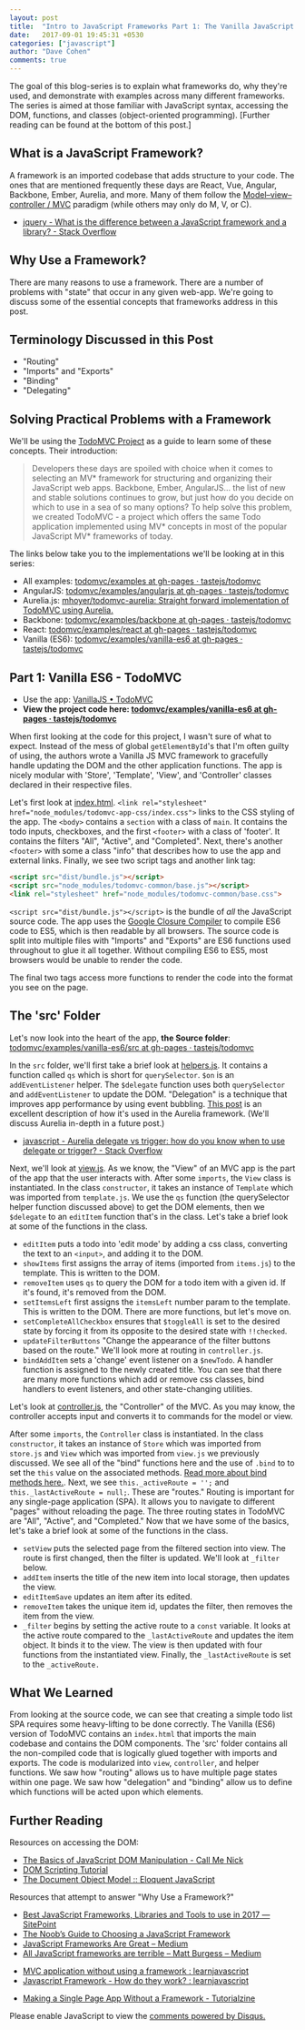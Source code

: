 ```yaml
---
layout: post
title:  "Intro to JavaScript Frameworks Part 1: The Vanilla JavaScript Version of TodoMVC"
date:   2017-09-01 19:45:31 +0530
categories: ["javascript"]
author: "Dave Cohen"
comments: true
---
```


The goal of this blog-series is to explain what frameworks do, why they're used, and demonstrate with examples across many different frameworks. The series is aimed at those familiar with JavaScript syntax, accessing the DOM, functions, and classes (object-oriented programming). [Further reading can be found at the bottom of this post.]

## What is a JavaScript Framework?
A framework is an imported codebase that adds structure to your code. The ones that are mentioned frequently these days are React, Vue, Angular, Backbone, Ember, Aurelia, and more. Many of them follow the [Model–view–controller / MVC](https://en.wikipedia.org/wiki/Model%E2%80%93view%E2%80%93controller) paradigm (while others may only do M, V, or C).
- [jquery - What is the difference between a JavaScript framework and a library? - Stack Overflow](https://stackoverflow.com/questions/11576018/what-is-the-difference-between-a-javascript-framework-and-a-library)

## Why Use a Framework?
There are many reasons to use a framework. There are a number of problems with "state" that occur in any given web-app. We're going to discuss some of the essential concepts that frameworks address in this post. 

## Terminology Discussed in this Post
- "Routing"
- "Imports" and "Exports"
- "Binding"
- "Delegating"

## Solving Practical Problems with a Framework
We'll be using the [TodoMVC Project](https://todomvc.com) as a guide to learn some of these concepts. Their introduction:
> Developers these days are spoiled with choice when it comes to selecting an MV* framework for structuring and organizing their JavaScript web apps.
> Backbone, Ember, AngularJS… the list of new and stable solutions continues to grow, but just how do you decide on which to use in a sea of so many options?
> To help solve this problem, we created TodoMVC - a project which offers the same Todo application implemented using MV* concepts in most of the popular JavaScript MV* frameworks of today.

The links below take you to the implementations we'll be looking at in this series:
* All examples: [todomvc/examples at gh-pages · tastejs/todomvc](https://github.com/tastejs/todomvc/tree/gh-pages/examples)
* AngularJS: [todomvc/examples/angularjs at gh-pages · tastejs/todomvc](https://github.com/tastejs/todomvc/tree/gh-pages/examples/angularjs)
* Aurelia.js: [mhoyer/todomvc-aurelia: Straight forward implementation of TodoMVC using Aurelia.](https://github.com/mhoyer/todomvc-aurelia)
* Backbone: [todomvc/examples/backbone at gh-pages · tastejs/todomvc](https://github.com/tastejs/todomvc/tree/gh-pages/examples/backbone)
* React: [todomvc/examples/react at gh-pages · tastejs/todomvc](https://github.com/tastejs/todomvc/tree/gh-pages/examples/react)
* Vanilla (ES6): [todomvc/examples/vanilla-es6 at gh-pages · tastejs/todomvc](https://github.com/tastejs/todomvc/tree/gh-pages/examples/vanilla-es6)

## Part 1: Vanilla ES6 - TodoMVC
* Use the app: [VanillaJS • TodoMVC](http://todomvc.com/examples/vanillajs/#/)
* **View the project code here: [todomvc/examples/vanilla-es6 at gh-pages · tastejs/todomvc](https://github.com/tastejs/todomvc/tree/gh-pages/examples/vanilla-es6)**

When first looking at the code for this project, I wasn't sure of what to expect. Instead of the mess of global `getElementById`'s that I'm often guilty of using, the authors wrote a Vanilla JS MVC framework to gracefully handle updating the DOM and the other application functions. The app is nicely modular with 'Store', 'Template', 'View', and 'Controller' classes declared in their respective files. 

Let's first look at [index.html](https://github.com/tastejs/todomvc/blob/gh-pages/examples/vanilla-es6/index.html). `<link rel="stylesheet" href="node_modules/todomvc-app-css/index.css">` links to the CSS styling of the app. The `<body>` contains a `section` with a class of `main`. It contains the todo inputs, checkboxes, and the first `<footer>` with a class of 'footer'. It contains the filters "All", "Active", and "Completed". Next, there's another `<footer>` with some a class "info" that describes how to use the app and external links. Finally, we see two script tags and another link tag:
```html
<script src="dist/bundle.js"></script>
<script src="node_modules/todomvc-common/base.js"></script>
<link rel="stylesheet" href="node_modules/todomvc-common/base.css">
```

`<script src="dist/bundle.js"></script>` is the bundle of *all* the JavaScript source code. The app uses the [Google Closure Compiler](https://developers.google.com/closure/compiler/) to compile ES6 code to ES5, which is then readable by all browsers. The source code is split into multiple files with "Imports" and "Exports" are ES6 functions used throughout to glue it all together. Without compiling ES6 to ES5, most browsers would be unable to render the code. 

The final two tags access more functions to render the code into the format you see on the page.

## The 'src' Folder
Let's now look into the heart of the app, **the Source folder**: [todomvc/examples/vanilla-es6/src at gh-pages · tastejs/todomvc](https://github.com/tastejs/todomvc/tree/gh-pages/examples/vanilla-es6/src)

In the `src` folder, we'll first take a brief look at [helpers.js](https://github.com/tastejs/todomvc/blob/gh-pages/examples/vanilla-es6/src/helpers.js). It contains a function called `qs` which is short for `querySelector`. `$on` is an `addEventListener` helper. The `$delegate` function uses both `querySelector` and `addEventListener` to update the DOM. "Delegation" is a technique that improves app performance by using event bubbling. [This post](https://stackoverflow.com/questions/33904248/aurelia-delegate-vs-trigger-how-do-you-know-when-to-use-delegate-or-trigger) is an excellent description of how it's used in the Aurelia framework. (We'll discuss Aurelia in-depth in a future post.)
- [javascript - Aurelia delegate vs trigger: how do you know when to use delegate or trigger? - Stack Overflow](https://stackoverflow.com/questions/33904248/aurelia-delegate-vs-trigger-how-do-you-know-when-to-use-delegate-or-trigger)

Next, we'll look at [view.js](https://github.com/tastejs/todomvc/blob/gh-pages/examples/vanilla-es6/src/view.js). As we know, the "View" of an MVC app is the part of the app that the user interacts with. After some `imports`, the `View` class is instantiated. In the class `constructor`, it takes an instance of `Template` which was imported from `template.js`. We use the `qs` function (the querySelector helper function discussed above) to get the DOM elements, then we `$delegate` to an `editItem` function that's in the class. Let's take a brief look at some of the functions in the class.
- `editItem` puts a todo into 'edit mode' by adding a css class, converting the text to an `<input>`, and adding it to the DOM. 
- `showItems` first assigns the array of items (imported from `items.js`) to the template. This is written to the DOM.
- `removeItem` uses `qs` to query the DOM for a todo item with a given id. If it's found, it's removed from the DOM.
- `setItemsLeft` first assigns the `itemsLeft` number param to the template. This is written to the DOM.
There are more functions, but let's move on.
- `setCompleteAllCheckbox` ensures that `$toggleAll` is set to the desired state by forcing it from its opposite to the desired state with `!!checked`.
- `updateFilterButtons` "Change the appearance of the filter buttons based on the route." We'll look more at routing in `controller.js`.
- `bindAddItem` sets a 'change' event listener on a `$newTodo`. A handler function is assigned to the newly created title.
You can see that there are many more functions which add or remove css classes, bind handlers to event listeners, and other state-changing utilities.

Let's look at [controller.js](https://github.com/tastejs/todomvc/blob/gh-pages/examples/vanilla-es6/src/controller.js), the "Controller" of the MVC. As you may know, the controller accepts input and converts it to commands for the model or view. 

After some `imports`, the `Controller` class is instantiated. In the class `constructor`, it takes an instance of `Store` which was imported from `store.js` and `View` which was imported from `view.js` we previously discussed. We see all of the "bind" functions here and the use of `.bind` to to set the `this` value on the associated methods. [Read more about bind methods here.](http://javascriptissexy.com/javascript-apply-call-and-bind-methods-are-essential-for-javascript-professionals/). Next, we see `this._activeRoute = '';` and `this._lastActiveRoute = null;`. These are "routes." Routing is important for any single-page application (SPA). It allows you to navigate to different "pages" without reloading the page. The three routing states in TodoMVC are "All", "Active", and "Completed." Now that we have some of the basics, let's take a brief look at some of the functions in the class.
- `setView` puts the selected page from the filtered section into view. The route is first changed, then the filter is updated. We'll look at `_filter` below.
- `addItem` inserts the title of the new item into local storage, then updates the view.
- `editItemSave` updates an item after its edited.
- `removeItem` takes the unique item id, updates the filter, then removes the item from the view.
- `_filter` begins by setting the active route to a `const` variable. It looks at the active route compared to the `_lastActiveRoute` and updates the item object. It binds it to the view. The view is then updated with four functions from the instantiated view. Finally, the `_lastActiveRoute` is set to the `_activeRoute.`

## What We Learned

From looking at the source code, we can see that creating a simple todo list SPA requires some heavy-lifting to be done correctly. The Vanilla (ES6) version of TodoMVC contains an `index.html` that imports the main codebase and contains the DOM components. The 'src' folder contains all the non-compiled code that is logically glued together with imports and exports. The code is modularized into `view`, `controller`, and helper functions. We saw how "routing" allows us to have multiple page states within one page. We saw how "delegation" and "binding" allow us to define which functions will be acted upon which elements.

## Further Reading
Resources on accessing the DOM:
* [The Basics of JavaScript DOM Manipulation - Call Me Nick](http://callmenick.com/post/basics-javascript-dom-manipulation)
* [DOM Scripting Tutorial](http://xahlee.info/js/scripting_web_index.html)
* [The Document Object Model :: Eloquent JavaScript](https://eloquentjavascript.net/13_dom.html)

Resources that attempt to answer "Why Use a Framework?"
- [Best JavaScript Frameworks, Libraries and Tools to use in 2017 — SitePoint](https://www.sitepoint.com/top-javascript-frameworks-libraries-tools-use/)
- [The Noob’s Guide to Choosing a JavaScript Framework](https://webdesign.tutsplus.com/tutorials/the-noobs-guide-to-choosing-a-javascript-framework--cms-28538)
- [JavaScript Frameworks Are Great – Medium](https://medium.com/@mattburgess/javascript-frameworks-are-great-2df4a3f0b24d)
- [All JavaScript frameworks are terrible – Matt Burgess – Medium](https://medium.com/@mattburgess/all-javascript-frameworks-are-terrible-e68d8865183e)
* [MVC application without using a framework : learnjavascript](https://www.reddit.com/r/learnjavascript/comments/2h9tel/mvc_application_without_using_a_framework/)
* [Javascript Framework - How do they work? : learnjavascript](https://www.reddit.com/r/learnjavascript/comments/1co9va/javascript_framework_how_do_they_work/)
- [Making a Single Page App Without a Framework - Tutorialzine](https://tutorialzine.com/2015/02/single-page-app-without-a-framework)


<div id="disqus_thread"></div>
<script>

/**
*  RECOMMENDED CONFIGURATION VARIABLES: EDIT AND UNCOMMENT THE SECTION BELOW TO INSERT DYNAMIC VALUES FROM YOUR PLATFORM OR CMS.
*  LEARN WHY DEFINING THESE VARIABLES IS IMPORTANT: https://disqus.com/admin/universalcode/#configuration-variables*/
/*
var disqus_config = function () {
this.page.url = PAGE_URL;  // Replace PAGE_URL with your page's canonical URL variable
this.page.identifier = PAGE_IDENTIFIER; // Replace PAGE_IDENTIFIER with your page's unique identifier variable
};
*/
(function() { // DON'T EDIT BELOW THIS LINE
var d = document, s = d.createElement('script');
s.src = 'https://techeffects.disqus.com/embed.js';
s.setAttribute('data-timestamp', +new Date());
(d.head || d.body).appendChild(s);
})();
</script>
<noscript>Please enable JavaScript to view the <a href="https://disqus.com/?ref_noscript">comments powered by Disqus.</a></noscript>
